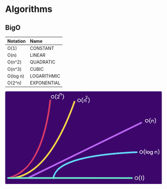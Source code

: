 
# Algorithms

## BigO

| Notation | Name|
|:-|:-|
| O(1) | CONSTANT |
| O(n) | LINEAR |
| O(n^2) | QUADRATIC |
| O(n^3) | CUBIC |
| O(log n) | LOGARITHMIC |
| O(2^n) | EXPONENTIAL |

![alt text](./images/bigO/bigO-curve.png)

